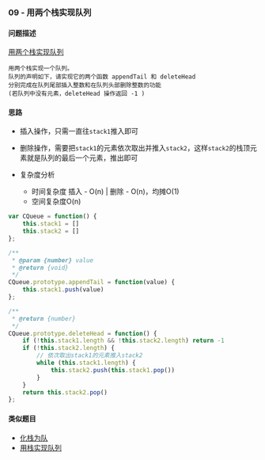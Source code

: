 ### 09 - 用两个栈实现队列

#### 问题描述



[用两个栈实现队列](https://leetcode-cn.com/problems/yong-liang-ge-zhan-shi-xian-dui-lie-lcof)



```textile
用两个栈实现一个队列。
队列的声明如下，请实现它的两个函数 appendTail 和 deleteHead 
分别完成在队列尾部插入整数和在队列头部删除整数的功能
(若队列中没有元素，deleteHead 操作返回 -1 )
```

#### 思路

- 插入操作，只需一直往`stack1`推入即可

- 删除操作，需要把`stack1`的元素依次取出并推入`stack2`，这样`stack2`的栈顶元素就是队列的最后一个元素，推出即可

- 复杂度分析
  
  - 时间复杂度 插入 - O(n) | 删除 - O(n)，均摊O(1)
  - 空间复杂度O(n)

```js
var CQueue = function() {
    this.stack1 = []
    this.stack2 = []
};

/** 
 * @param {number} value
 * @return {void}
 */
CQueue.prototype.appendTail = function(value) {
    this.stack1.push(value)
};

/**
 * @return {number}
 */
CQueue.prototype.deleteHead = function() {
    if (!this.stack1.length && !this.stack2.length) return -1
    if (!this.stack2.length) {
        // 依次取出stack1的元素推入stack2
        while (this.stack1.length) {
            this.stack2.push(this.stack1.pop())
        }
    }
    return this.stack2.pop()
};
```

#### 类似题目

- [化栈为队](https://leetcode-cn.com/problems/implement-queue-using-stacks-lcci)
- [用栈实现队列](https://leetcode-cn.com/problems/implement-queue-using-stacks/)